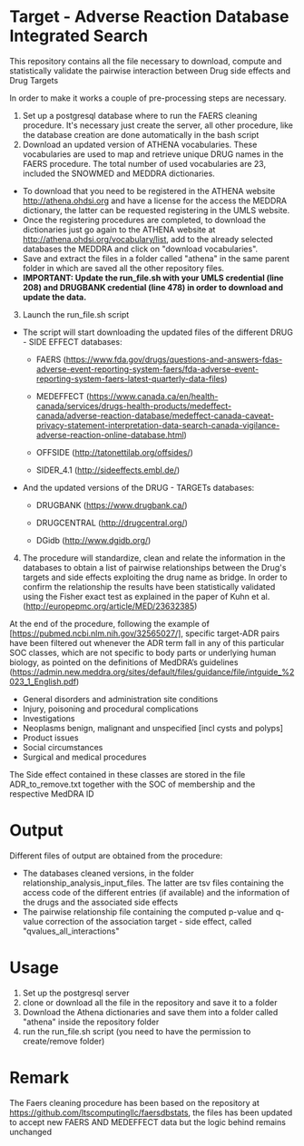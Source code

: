 # Target - Adverse Reaction Database Integrated Search
This repository contains all the file necessary to download, compute and statistically validate the pairwise interaction 
between Drug side effects and Drug Targets

In order to make it works a couple of pre-processing steps are necessary.
1) Set up a postgresql database where to run the FAERS cleaning procedure. It's necessary just create the server, all 
   other procedure, like the database creation are done automatically in the bash script
2) Download an updated version of ATHENA vocabularies. These vocabularies are used to map and retrieve unique DRUG 
   names in the FAERS procedure. The total number of used vocabularies are 23, included the SNOWMED and MEDDRA 
   dictionaries.
  - To download that you need to be registered in the ATHENA website http://athena.ohdsi.org and have a license for the 
    access the MEDDRA dictionary, the latter can be requested registering in the UMLS website.
  - Once the registering procedures are completed, to download the dictionaries  just go again to the ATHENA website 
    at http://athena.ohdsi.org/vocabulary/list, add to the already selected databases the MEDDRA and click on "download 
    vocabularies".
  - Save and extract the files in a folder called "athena" in the same parent folder in which are saved all the other 
    repository files.
  - **IMPORTANT: Update the run_file.sh with your UMLS credential (line 208) and DRUGBANK credential (line 478) in order
    to download and update the data.**  
3) Launch the run_file.sh script
  - The script will start downloading the updated files of the different DRUG - SIDE EFFECT databases:
  
      - FAERS (https://www.fda.gov/drugs/questions-and-answers-fdas-adverse-event-reporting-system-faers/fda-adverse-event-reporting-system-faers-latest-quarterly-data-files)
      
      - MEDEFFECT (https://www.canada.ca/en/health-canada/services/drugs-health-products/medeffect-canada/adverse-reaction-database/medeffect-canada-caveat-privacy-statement-interpretation-data-search-canada-vigilance-adverse-reaction-online-database.html)
      
      - OFFSIDE (http://tatonettilab.org/offsides/)
      
      - SIDER_4.1 (http://sideeffects.embl.de/)
      
  - And the updated versions of the DRUG - TARGETs databases:
  
      - DRUGBANK (https://www.drugbank.ca/)
      
      - DRUGCENTRAL (http://drugcentral.org/)
      
      - DGidb (http://www.dgidb.org/)

4) The procedure will standardize, clean and relate the information in the databases to obtain a list of pairwise 
   relationships between the Drug's targets and side effects exploiting the drug name as bridge.
In order to confirm the relationship the results have been statistically validated using the Fisher exact test as 
   explained in the paper of Kuhn et al. (http://europepmc.org/article/MED/23632385)

At the end of the procedure, following the example of [https://pubmed.ncbi.nlm.nih.gov/32565027/], specific target-ADR 
pairs have been filtered out whenever the ADR term fall in any of this particular SOC classes, which are not specific to
body parts or underlying human biology, as pointed on the definitions of MedDRA’s guidelines
(https://admin.new.meddra.org/sites/default/files/guidance/file/intguide_%2023_1_English.pdf)
  - General disorders and administration site conditions
  - Injury, poisoning and procedural complications
  - Investigations
  - Neoplasms benign, malignant and unspecified [incl cysts and polyps]
  - Product issues
  - Social circumstances
  - Surgical and medical procedures
  
The Side effect contained in these classes are stored in the file ADR_to_remove.txt together with the SOC of 
membership and the respective MedDRA ID 


# Output
Different files of output are obtained from the procedure:
  - The databases cleaned versions, in the folder relationship_analysis_input_files. The latter are tsv files containing
    the access code of the different entries (if available) and the information of the drugs and the associated side 
    effects 
  - The pairwise relationship file containing the computed p-value and q-value correction of the association target - 
    side effect, called "qvalues_all_interactions"

# Usage
1) Set up the postgresql server
2) clone or download all the file in the repository and save it to a folder
3) Download the Athena dictionaries and save them into a folder called "athena" inside the repository folder
4) run the run_file.sh script (you need to have the permission to create/remove folder)

# Remark
The Faers cleaning procedure has been based on the repository at https://github.com/ltscomputingllc/faersdbstats, 
the files has been updated to accept new FAERS AND MEDEFFECT data but the logic behind remains unchanged
